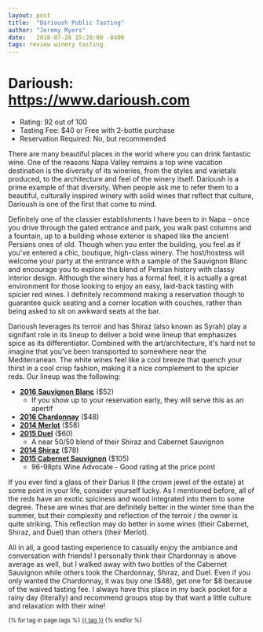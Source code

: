 ```yaml
---
layout: post
title:  "Darioush Public Tasting"
author: "Jeremy Myers"
date:   2018-07-28 15:20:00 -0400
tags: review winery tasting
---
```

# **Darioush**: <https://www.darioush.com>
* Rating: 92 out of 100
* Tasting Fee: $40 or Free with 2-bottle purchase
* Reservation Required: No, but recommended

There are many beautiful places in the world where you can drink fantastic wine.  One of the reasons Napa Valley remains a top wine vacation destination is the diversity of its wineries, from the styles and varietals produced, to the architecture and feel of the winery itself.  Darioush is a prime example of that diversity.  When people ask me to refer them to a beautiful, culturally inspired winery with solid wines that reflect that culture, Darioush is one of the first that come to mind.  

Definitely one of the classier establishments I have been to in Napa – once you drive through the gated entrance and park, you walk past columns and a fountain, up to a building whose exterior is shaped like the ancient Persians ones of old.  Though when you enter the building, you feel as if you've entered a chic, boutique, high-class winery.  The host/hostess will welcome your party at the entrance with a sample of the Sauvignon Blanc and encourage you to explore the blend of Persian history with classy interior design.  Although the winery has a formal feel, it is actually a great environment for those looking to enjoy an easy, laid-back tasting with spicier red wines.  I definitely recommend making a reservation though to guarantee quick seating and a corner location with couches, rather than being asked to sit on awkward seats at the bar.  

Darioush leverages its terroir and has Shiraz (also known as Syrah) play a signifant role in its lineup to deliver a bold wine lineup that emphasizes spice as its differentiator.  Combined with the art/architecture, it's hard not to imagine that you've been transported to somewhere near the Mediterranean.  The white wines feel like a cool breeze that quench your thirst in a cool crisp fashion, making it a nice complement to the spicier reds.  Our lineup was the following:
* [**2016 Sauvignon Blanc**](https://www.darioush.com/our-wine/2016-signature-sauvignon-blanc-sage-vineyard) ($52)
  * If you show up to your reservation early, they will serve this as an apertif
* [**2016 Chardonnay**](https://www.darioush.com/our-wine/2016-signature-chardonnay-napa-valley) ($48)
* [**2014 Merlot**](https://www.darioush.com/our-wine/2014-signature-merlot-napa-valley) ($58)
* [**2015 Duel**](https://www.darioush.com/our-wine/2015-duel-shiraz-cabernet-sauvignon) ($60)
  * A near 50/50 blend of their Shiraz and Cabernet Sauvignon
* [**2014 Shiraz**](https://www.darioush.com/our-wine/2014-signature-shiraz-napa-valley) ($78)
* [**2015 Cabernet Sauvignon**](https://www.darioush.com/our-wine/2015-signature-cabernet-sauvignon) ($105)
  * 96-98pts Wine Advocate - Good rating at the price point

If you ever find a glass of their Darius II (the crown jewel of the estate) at some point in your life, consider yourself lucky.  As I mentioned before, all of the reds have an exotic spiciness and wood integrated into them to some degree.  These are wines that are definitely better in the winter time than the summer, but their complexity and reflection of the terroir / the owner is quite striking.  This reflection may do better in some wines (their Cabernet, Shiraz, and Duel) than others (their Merlot).

All in all, a good tasting experience to casually enjoy the ambiance and conversation with friends!  I personally think their Chardonnay is above average as well, but I walked away with two bottles of the Cabernet Sauvignon while others took the Chardonnay, Shiraz, and Duel.  Even if you only wanted the Chardonnay, it was buy one ($48), get one for $8 because of the waived tasting fee.  I always have this place in my back pocket for a rainy day (literally) and recommend groups stop by that want a little culture and relaxation with their wine!


<small>
    {% for tag in page.tags %}
    <a href="/tags/{{ tag }}/">{{ tag }}</a>
    {% endfor %}
</small>
